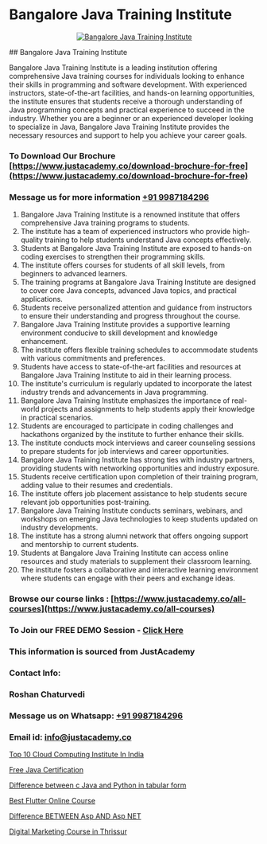 # Bangalore Java Training Institute

<p align="center">
  <a href="https://justacademy.co/course-detail/core-java-training">
    <img src="https://justacademy.co/storage2/course_image/1677245426_course_image.webp" alt="Bangalore Java Training Institute">
  </a>
</p>
## Bangalore Java Training Institute

Bangalore Java Training Institute is a leading institution offering comprehensive Java training courses for individuals looking to enhance their skills in programming and software development. With experienced instructors, state-of-the-art facilities, and hands-on learning opportunities, the institute ensures that students receive a thorough understanding of Java programming concepts and practical experience to succeed in the industry. Whether you are a beginner or an experienced developer looking to specialize in Java, Bangalore Java Training Institute provides the necessary resources and support to help you achieve your career goals.
### To Download Our Brochure [https://www.justacademy.co/download-brochure-for-free](https://www.justacademy.co/download-brochure-for-free)
### Message us for more information [+91 9987184296](https://api.whatsapp.com/send?phone=919987184296)
1) Bangalore Java Training Institute is a renowned institute that offers comprehensive Java training programs to students.
2) The institute has a team of experienced instructors who provide high-quality training to help students understand Java concepts effectively.
3) Students at Bangalore Java Training Institute are exposed to hands-on coding exercises to strengthen their programming skills.
4) The institute offers courses for students of all skill levels, from beginners to advanced learners.
5) The training programs at Bangalore Java Training Institute are designed to cover core Java concepts, advanced Java topics, and practical applications.
6) Students receive personalized attention and guidance from instructors to ensure their understanding and progress throughout the course.
7) Bangalore Java Training Institute provides a supportive learning environment conducive to skill development and knowledge enhancement.
8) The institute offers flexible training schedules to accommodate students with various commitments and preferences.
9) Students have access to state-of-the-art facilities and resources at Bangalore Java Training Institute to aid in their learning process.
10) The institute's curriculum is regularly updated to incorporate the latest industry trends and advancements in Java programming.
11) Bangalore Java Training Institute emphasizes the importance of real-world projects and assignments to help students apply their knowledge in practical scenarios.
12) Students are encouraged to participate in coding challenges and hackathons organized by the institute to further enhance their skills.
13) The institute conducts mock interviews and career counseling sessions to prepare students for job interviews and career opportunities.
14) Bangalore Java Training Institute has strong ties with industry partners, providing students with networking opportunities and industry exposure.
15) Students receive certification upon completion of their training program, adding value to their resumes and credentials.
16) The institute offers job placement assistance to help students secure relevant job opportunities post-training.
17) Bangalore Java Training Institute conducts seminars, webinars, and workshops on emerging Java technologies to keep students updated on industry developments.
18) The institute has a strong alumni network that offers ongoing support and mentorship to current students.
19) Students at Bangalore Java Training Institute can access online resources and study materials to supplement their classroom learning.
20) The institute fosters a collaborative and interactive learning environment where students can engage with their peers and exchange ideas.

### Browse our course links : [https://www.justacademy.co/all-courses](https://www.justacademy.co/all-courses) 
### To Join our FREE DEMO Session - [Click Here](https://www.justacademy.co/register-for-course-demo)


### This information is sourced from JustAcademy
### Contact Info:
### Roshan Chaturvedi
### Message us on Whatsapp: [+91 9987184296](https://api.whatsapp.com/send?phone=919987184296)
### Email id: [info@justacademy.co](mailto:info@justacademy.co)
                
[Top 10 Cloud Computing Institute In India](https://www.linkedin.com/pulse/top-10-cloud-computing-institute-india-justacademy-pune-9daoc?trackingId=hhkIDNybbId9RzudWmIFIQ%3D%3D&lipi=urn%3Ali%3Apage%3Ad_flagship3_company_admin%3BVDf%2FJ3L7TWm0o%2FfSLXyFIg%3D%3D)

[Free Java Certification](https://www.linkedin.com/pulse/free-java-certification-justacademy-beangaluru-mwl7c/)

[Difference between c Java and Python in tabular form](https://medium.com/@AkashSingh2052/difference-between-c-java-and-python-in-tabular-form-5388c7210e91)

[Best Flutter Online Course](https://medium.com/@prempja40/best-flutter-online-course-7f868cb40bb3)

[Difference BETWEEN Asp AND Asp NET](https://justacademyin.github.io/justacademy/difference-between-asp-and-asp-net)

[Digital Marketing Course in Thrissur](https://justacademyin.github.io/justacademy/digital-marketing-course-in-thrissur)

